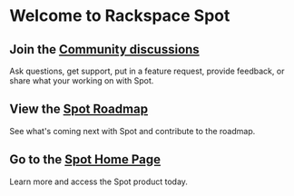 # Welcome to Rackspace Spot

## Join the [Community discussions](https://github.com/rackerlabs/spot/discussions)

Ask questions, get support, put in a feature request, provide feedback, or share what your working on with Spot. 

## View the [Spot Roadmap](https://github.com/orgs/rackerlabs/projects/9)

See what's coming next with Spot and contribute to the roadmap.

## Go to the [Spot Home Page](https://spot.rackspace.com)

Learn more and access the Spot product today.
